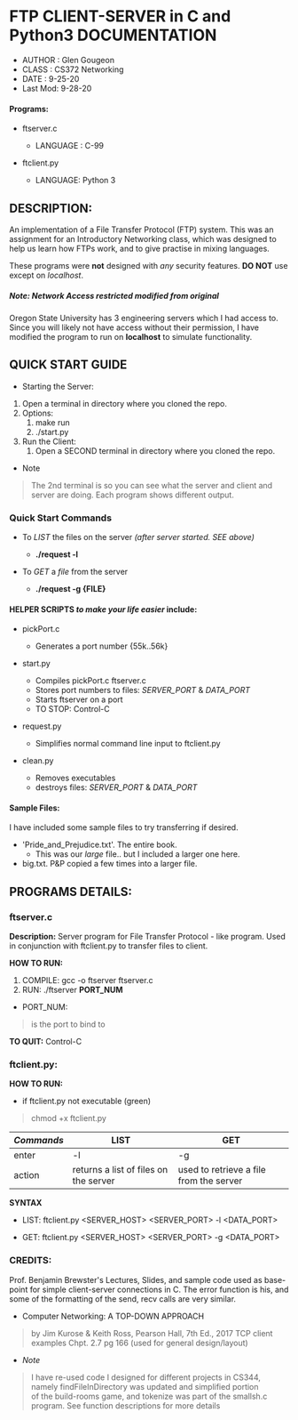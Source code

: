# FTP CLIENT-SERVER in C and Python3 DOCUMENTATION
* AUTHOR :	Glen Gougeon
* CLASS :	CS372 Networking
* DATE :	9-25-20
* Last Mod:	9-28-20

#### Programs:
* ftserver.c
    * LANGUAGE : C-99

* ftclient.py
    * LANGUAGE: Python 3

## DESCRIPTION:
An implementation of a File Transfer Protocol (FTP) system.
This was an assignment for an Introductory Networking class,
which was designed to help us learn how FTPs work, and to give
practise in mixing languages.

These programs were **not** designed with *any* security features.
**DO NOT** use except on *localhost*. 

##### Note: Network Access restricted *modified from original*
Oregon State University has 3 engineering servers which I had access to.
Since you will likely not have access without their permission, I have
modified the program to run on **localhost** to simulate functionality.

## QUICK START GUIDE 
* Starting the Server:
1. Open a terminal in directory where you cloned the repo.
1. Options:
    1. make run
    1. ./start.py
1. Run the Client:
    1. Open a SECOND terminal in directory where you cloned the repo.

* Note
> The 2nd terminal is so you can see what the server and client
> and server are doing. Each program shows different output.

### Quick Start Commands
* To _LIST_ the files on the server _(after server started. SEE above)_ 
    * **./request -l**

* To _GET_ a _file_ from the server 
    * **./request -g {FILE}**


#### HELPER SCRIPTS *to make your life easier* include:
* pickPort.c
    * Generates a port number {55k..56k} 

* start.py
    * Compiles pickPort.c ftserver.c
    * Stores port numbers to files: *SERVER_PORT* & *DATA_PORT*
    * Starts ftserver on a port 
    * TO STOP: Control-C

* request.py
    * Simplifies normal command line input to ftclient.py 

* clean.py
    * Removes executables
    * destroys files: *SERVER_PORT* & *DATA_PORT*

#### Sample Files:
I have included some sample files to try transferring if desired.
* 'Pride_and_Prejudice.txt'. The entire book.
    * This was our *large* file.. but I included a larger one here.
* big.txt. P&P copied a few times into a larger file.	

## PROGRAMS DETAILS:
### ftserver.c
**Description:**
Server program for File Transfer Protocol - like program.
Used in conjunction with ftclient.py to transfer files to client.

**HOW TO RUN:**
1. COMPILE: gcc -o ftserver ftserver.c
2. RUN:	 ./ftserver **PORT_NUM** 
* PORT_NUM: 
> is the port to bind to

**TO QUIT:** Control-C

### ftclient.py:
**HOW TO RUN:**
* if ftclient.py not executable (green)
> chmod +x ftclient.py

*Commands* | LIST | GET
-----------|------|----
enter | -l | -g
action | returns a list of files on the server | used to retrieve a file from the server			

**SYNTAX**
* LIST: 
ftclient.py <SERVER_HOST> <SERVER_PORT> -l <DATA_PORT>

* GET:
ftclient.py <SERVER_HOST> <SERVER_PORT> -g <FILENAME> <DATA_PORT>

### CREDITS:
Prof. Benjamin Brewster's Lectures, Slides, and sample code used
as base-point for simple client-server connections in C. The error
function is his, and some of the formatting of the send, recv calls
are very similar.

* Computer Networking: A TOP-DOWN APPROACH
> by Jim Kurose & Keith Ross, 
> Pearson Hall, 7th Ed., 2017 
> TCP client examples Chpt. 2.7 pg 166
> (used for general design/layout)

* *Note*
> I have re-used code I designed for different projects in CS344,
> namely findFileInDirectory was updated and simplified portion  
> of the build-rooms game, and tokenize was part of the smallsh.c
> program. See function descriptions for more details            

